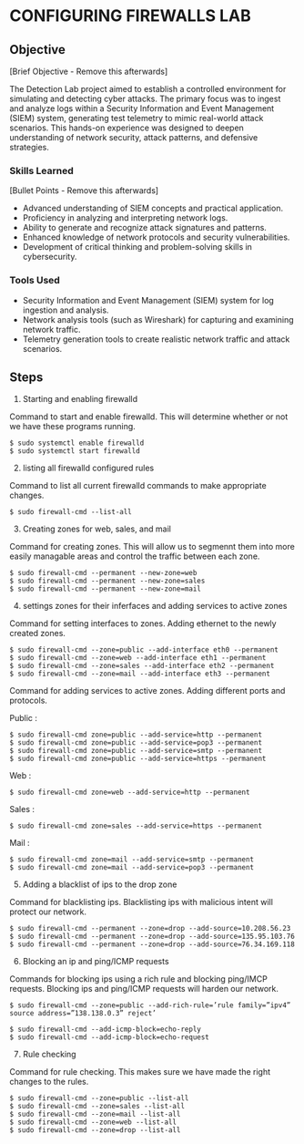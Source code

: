 # CONFIGURING FIREWALLS LAB

## Objective
[Brief Objective - Remove this afterwards]

The Detection Lab project aimed to establish a controlled environment for simulating and detecting cyber attacks. The primary focus was to ingest and analyze logs within a Security Information and Event Management (SIEM) system, generating test telemetry to mimic real-world attack scenarios. This hands-on experience was designed to deepen understanding of network security, attack patterns, and defensive strategies.

### Skills Learned
[Bullet Points - Remove this afterwards]

- Advanced understanding of SIEM concepts and practical application.
- Proficiency in analyzing and interpreting network logs.
- Ability to generate and recognize attack signatures and patterns.
- Enhanced knowledge of network protocols and security vulnerabilities.
- Development of critical thinking and problem-solving skills in cybersecurity.

### Tools Used

- Security Information and Event Management (SIEM) system for log ingestion and analysis.
- Network analysis tools (such as Wireshark) for capturing and examining network traffic.
- Telemetry generation tools to create realistic network traffic and attack scenarios.

## Steps

1. Starting and enabling firewalld

Command to start and enable firewalld. This will determine whether or not we have these programs running.

```
$ sudo systemctl enable firewalld 
$ sudo systemctl start firewalld 
```

2. listing all firewalld configured rules

Command to list all current firewalld commands to make appropriate changes. 

```
$ sudo firewall-cmd --list-all
```

3. Creating zones for web, sales, and mail

Command for creating zones. This will allow us to segmennt them into more easily managable areas and control the traffic between each zone.

```
$ sudo firewall-cmd --permanent --new-zone=web
$ sudo firewall-cmd --permanent --new-zone=sales
$ sudo firewall-cmd --permanent --new-zone=mail
```

4. settings zones for their inferfaces and adding services to active zones

Command for setting interfaces to zones. Adding ethernet to the newly created zones.

```
$ sudo firewall-cmd --zone=public --add-interface eth0 --permanent
$ sudo firewall-cmd --zone=web --add-interface eth1 --permanent
$ sudo firewall-cmd --zone=sales --add-interface eth2 --permanent
$ sudo firewall-cmd --zone=mail --add-interface eth3 --permanent
```

Command for adding services to active zones. Adding different ports and protocols. 

Public :

```
$ sudo firewall-cmd zone=public --add-service=http --permanent
$ sudo firewall-cmd zone=public --add-service=pop3 --permanent
$ sudo firewall-cmd zone=public --add-service=smtp --permanent
$ sudo firewall-cmd zone=public --add-service=https --permanent
```

Web :

```
$ sudo firewall-cmd zone=web --add-service=http --permanent
```

Sales :

```
$ sudo firewall-cmd zone=sales --add-service=https --permanent

```

Mail :

```
$ sudo firewall-cmd zone=mail --add-service=smtp --permanent
$ sudo firewall-cmd zone=mail --add-service=pop3 --permanent
```

5. Adding a blacklist of ips to the drop zone

Command for blacklisting ips. Blacklisting ips with malicious intent will protect our network.

```
$ sudo firewall-cmd --permanent --zone=drop --add-source=10.208.56.23
$ sudo firewall-cmd --permanent --zone=drop --add-source=135.95.103.76
$ sudo firewall-cmd --permanent --zone=drop --add-source=76.34.169.118
```

6. Blocking an ip and ping/ICMP requests

Commands for blocking ips using a rich rule and blocking ping/IMCP requests. Blocking ips and ping/ICMP requests will harden our network.

```
$ sudo firewall-cmd --zone=public --add-rich-rule=’rule family=”ipv4” source address=”138.138.0.3” reject’
```

```
$ sudo firewall-cmd --add-icmp-block=echo-reply
$ sudo firewall-cmd --add-icmp-block=echo-request
```

7. Rule checking

Command for rule checking. This makes sure we have made the right changes to the rules.

```
$ sudo firewall-cmd --zone=public --list-all
$ sudo firewall-cmd --zone=sales --list-all
$ sudo firewall-cmd --zone=mail --list-all
$ sudo firewall-cmd --zone=web --list-all
$ sudo firewall-cmd --zone=drop --list-all
```
